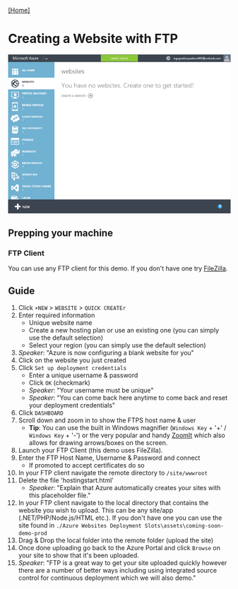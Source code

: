 [[Home]](../README.html)

# Creating a Website with FTP

![Creating a Website with FTP](./assets/websites-ftp-deployment.gif)

## Prepping your machine

### FTP Client

You can use any FTP client for this demo. If you don't have one try [FileZilla](https://filezilla-project.org/download.php?show_all=1).

## Guide

1. Click `+NEW` > `WEBSITE` > `QUICK CREATEr`
1. Enter required information
	* Unique website name
	* Create a new hosting plan or use an existing one (you can simply use the default selection)
	* Select your region (you can simply use the default selection)
1. *Speaker*: "Azure is now configuring a blank website for you"
1. Click on the website you just created
1. Click `Set up deployment credentials`
	* Enter a unique username & password
	* Click `OK` (checkmark)
	* *Speaker*: "Your username must be unique"
	* *Speaker*: "You can come back here anytime to come back and reset your deployment credentials"
1. Click `DASHBOARD`
1. Scroll down and zoom in to show the FTPS host name & user
	* **Tip**: You can use the built in Windows magnifier (`Windows Key` + '+' / `Windows Key` + '-') or the very popular and handy [ZoomIt](https://technet.microsoft.com/en-us/sysinternals/bb897434) which also allows for drawing arrows/boxes on the screen.
1. Launch your FTP Client (this demo uses FileZilla).
1. Enter the FTP Host Name, Username & Password and connect
	* If promoted to accept certificates do so
1. In your FTP client navigate the remote directory to `/site/wwwroot`
1. Delete the file 'hostingstart.html'
	* *Speaker*: "Explain that Azure automatically creates your sites with this placeholder file."
1. In your FTP client navigate to the local directory that contains the website you wish to upload. This can be any site/app (.NET/PHP/Node.js/HTML etc.). If you don't have one you can use the site found in `./Azure Websites Deployment Slots\assets\coming-soon-demo-prod`
1. Drag & Drop the local folder into the remote folder (upload the site)
1. Once done uploading go back to the Azure Portal and click `Browse` on your site to show that it's been uploaded.
1. *Speaker*: "FTP is a great way to get your site uploaded quickly however there are a number of better ways including using integrated source control for continuous deployment which we will also demo."

